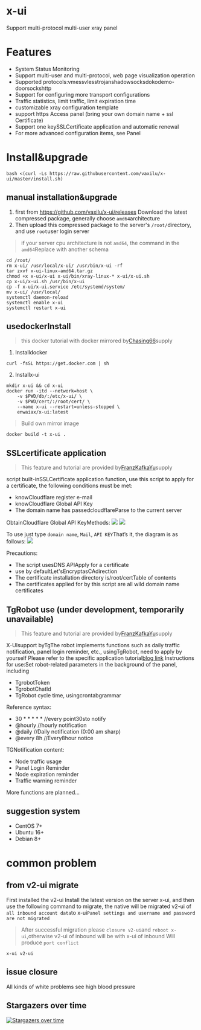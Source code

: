 # x-ui

Support multi-protocol multi-user xray panel

# Features

- System Status Monitoring
- Support multi-user and multi-protocol, web page visualization operation
- Supported protocols:vmessvlesstrojanshadowsocksdokodemo-doorsockshttp
- Support for configuring more transport configurations
- Traffic statistics, limit traffic, limit expiration time
- customizable xray configuration template
- support https Access panel (bring your own domain name + ssl Certificate)
- Support one keySSLCertificate application and automatic renewal
- For more advanced configuration items, see Panel

# Install&upgrade

```
bash <(curl -Ls https://raw.githubusercontent.com/vaxilu/x-ui/master/install.sh)
```

## manual installation&upgrade

1. first from https://github.com/vaxilu/x-ui/releases Download the latest compressed package, generally choose `amd64`architecture
2. Then upload this compressed package to the server's `/root/`directory, and use `root`user login server

> if your server cpu architecture is not `amd64`, the command in the `amd64`Replace with another schema

```
cd /root/
rm x-ui/ /usr/local/x-ui/ /usr/bin/x-ui -rf
tar zxvf x-ui-linux-amd64.tar.gz
chmod +x x-ui/x-ui x-ui/bin/xray-linux-* x-ui/x-ui.sh
cp x-ui/x-ui.sh /usr/bin/x-ui
cp -f x-ui/x-ui.service /etc/systemd/system/
mv x-ui/ /usr/local/
systemctl daemon-reload
systemctl enable x-ui
systemctl restart x-ui
```

## usedockerInstall

> this docker tutorial with docker mirrored by[Chasing66](https://github.com/Chasing66)supply

1. Installdocker

```shell
curl -fsSL https://get.docker.com | sh
```

2. Installx-ui

```shell
mkdir x-ui && cd x-ui
docker run -itd --network=host \
    -v $PWD/db/:/etc/x-ui/ \
    -v $PWD/cert/:/root/cert/ \
    --name x-ui --restart=unless-stopped \
    enwaiax/x-ui:latest
```

> Build own mirror image

```shell
docker build -t x-ui .
```

## SSLcertificate application

> This feature and tutorial are provided by[FranzKafkaYu](https://github.com/FranzKafkaYu)supply

script built-inSSLCertificate application function, use this script to apply for a certificate, the following conditions must be met:

- knowCloudflare register e-mail
- knowCloudflare Global API Key
- The domain name has passedcloudflareParse to the current server

ObtainCloudflare Global API KeyMethods:
    ![](media/bda84fbc2ede834deaba1c173a932223.png)
    ![](media/d13ffd6a73f938d1037d0708e31433bf.png)

To use just type `domain name`, `Mail`, `API KEY`That’s it, the diagram is as follows:
        ![](media/2022-04-04_141259.png)

Precautions:

- The script usesDNS APIApply for a certificate
- use by defaultLet'sEncryptasCAdirection
- The certificate installation directory is/root/certTable of contents
- The certificates applied for by this script are all wild domain name certificates

## TgRobot use (under development, temporarily unavailable)

> This feature and tutorial are provided by[FranzKafkaYu](https://github.com/FranzKafkaYu)supply

X-UIsupport byTgThe robot implements functions such as daily traffic notification, panel login reminder, etc., usingTgRobot, need to apply by yourself
Please refer to the specific application tutorial[blog link](https://coderfan.net/how-to-use-telegram-bot-to-alarm-you-when-someone-login-into-your-vps.html)
Instructions for use:Set robot-related parameters in the background of the panel, including

- TgrobotToken
- TgrobotChatId
- TgRobot cycle time, usingcrontabgrammar  

Reference syntax:
- 30 * * * * * //every point30sto notify
- @hourly      //hourly notification
- @daily       //Daily notification (0:00 am sharp)
- @every 8h    //Every8hour notice  

TGNotification content:
- Node traffic usage
- Panel Login Reminder
- Node expiration reminder
- Traffic warning reminder  

More functions are planned...
## suggestion system

- CentOS 7+
- Ubuntu 16+
- Debian 8+

# common problem

## from v2-ui migrate

First installed the v2-ui Install the latest version on the server x-ui, and then use the following command to migrate, the native will be migrated v2-ui of `all inbound account data`to x-ui`Panel settings and username and password are not migrated`

> After successful migration please `closure v2-ui`and `reboot x-ui`,otherwise v2-ui of inbound will be with x-ui of inbound Will produce `port conflict`

```
x-ui v2-ui
```

## issue closure

All kinds of white problems see high blood pressure

## Stargazers over time

[![Stargazers over time](https://starchart.cc/vaxilu/x-ui.svg)](https://starchart.cc/vaxilu/x-ui)
